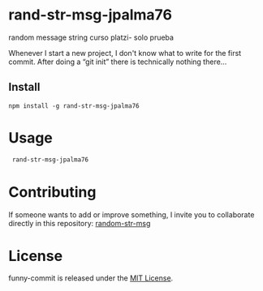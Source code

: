 # rand-str-msg-jpalma76
random message string curso platzi- solo prueba

Whenever I start a new project, I don't know what to write for the first commit. After doing a “git init” there is technically nothing there...

## Install

```npm
npm install -g rand-str-msg-jpalma76
```

# Usage

```bash
 rand-str-msg-jpalma76
```

# Contributing

If someone wants to add or improve something, I invite you to collaborate directly in this repository: [random-str-msg](https://github.com/jpalma76/rand-str-msg-jpalma76.git)

# License

funny-commit is released under the [MIT License](https://opensource.org/licenses/MIT).
